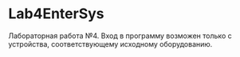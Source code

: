 # Lab4EnterSys

Лабораторная работа №4.
Вход в программу возможен только с устройства, соответствующему исходному оборудованию.
